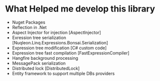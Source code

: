 ﻿# What Helped me develop this library
* Nuget Packages
* Reflection in .Net
* Aspect Injector for injection [AspectInjector]
* Exression tree serialization [Nuqleon.Linq.Expressions.Bonsai.Serialization]
* Expression tree modification [C# custom code]
* Expression tree fast compilation [FastExpressionCompiler]
* Hangfire background processing
* MessagePack serialization
* Distributed lock [DistributedLock]
* Entity framework to support multiple DBs providers